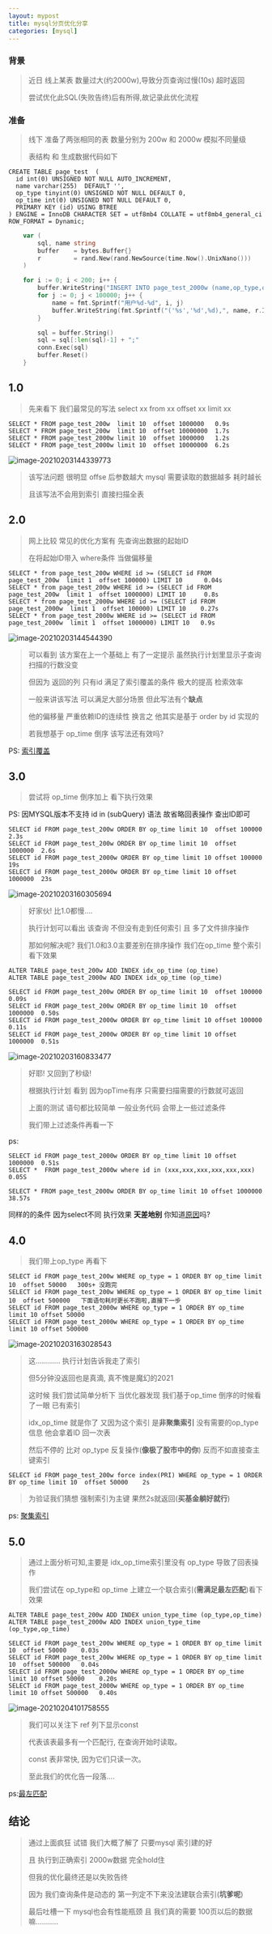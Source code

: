 ```yaml
---
layout: mypost
title: mysql分页优化分享
categories: [mysql]
---
```


### 背景

> 近日 线上某表 数量过大(约2000w),导致分页查询过慢(10s) 超时返回
>
> 尝试优化此SQL(失败告终)后有所得,故记录此优化流程



### 准备

>线下 准备了两张相同的表 数量分别为 200w 和 2000w 模拟不同量级
>
>表结构 和 生成数据代码如下

```mysql
CREATE TABLE page_test  (
  id int(0) UNSIGNED NOT NULL AUTO_INCREMENT,
  name varchar(255)  DEFAULT '',
  op_type tinyint(0) UNSIGNED NOT NULL DEFAULT 0,
  op_time int(0) UNSIGNED NOT NULL DEFAULT 0,
  PRIMARY KEY (id) USING BTREE
) ENGINE = InnoDB CHARACTER SET = utf8mb4 COLLATE = utf8mb4_general_ci ROW_FORMAT = Dynamic;
```

```go
	var (
		sql, name string
		buffer    = bytes.Buffer{}
		r         = rand.New(rand.NewSource(time.Now().UnixNano()))
	)

	for i := 0; i < 200; i++ {
		buffer.WriteString("INSERT INTO page_test_2000w (name,op_type,op_time) values")
		for j := 0; j < 100000; j++ {
			name = fmt.Sprintf("用户%d-%d", i, j)
			buffer.WriteString(fmt.Sprintf("('%s','%d',%d),", name, r.Int31n(32), r.Int31n(1612323005)))
		}

		sql = buffer.String()
		sql = sql[:len(sql)-1] + ";"
		conn.Exec(sql)
		buffer.Reset()
	}
```



## 1.0

>先来看下 我们最常见的写法 select xx from xx offset xx limit xx

```mysql
SELECT * FROM page_test_200w  limit 10  offset 1000000   0.9s
SELECT * FROM page_test_200w  limit 10  offset 10000000  1.7s
SELECT * FROM page_test_2000w limit 10  offset 1000000   1.2s
SELECT * FROM page_test_2000w limit 10  offset 10000000  6.2s
```

![image-20210203144339773](1.png)

>该写法问题 很明显 offse 后参数越大 mysql 需要读取的数据越多 耗时越长
>
>且该写法不会用到索引 直接扫描全表



## 2.0

>网上比较 常见的优化方案有 先查询出数据的起始ID
>
>在将起始ID带入 where条件 当做偏移量

```mysql
SELECT * from page_test_200w WHERE id >= (SELECT id FROM page_test_200w  limit 1  offset 100000) LIMIT 10      0.04s
SELECT * from page_test_200w WHERE id >= (SELECT id FROM page_test_200w  limit 1  offset 1000000) LIMIT 10     0.8s
SELECT * from page_test_2000w WHERE id >= (SELECT id FROM page_test_2000w  limit 1  offset 100000) LIMIT 10    0.27s
SELECT * from page_test_2000w WHERE id >= (SELECT id FROM page_test_2000w  limit 1  offset 1000000) LIMIT 10   0.9s
```

![image-20210203144544390](2.png)

>可以看到 该方案在上一个基础上 有了一定提示 虽然执行计划里显示子查询扫描的行数没变
>
>但因为 返回的列 只有id 满足了索引覆盖的条件 极大的提高 检索效率
>
>一般来讲该写法 可以满足大部分场景 但此写法有个**缺点**
>
>他的偏移量 严重依赖ID的连续性 换言之 他其实是基于  order by id 实现的
>
>若我想基于 op_time 倒序 该写法还有效吗?

PS: [索引覆盖](https://time.geekbang.org/column/article/69636)



## 3.0

>尝试将 op_time 倒序加上 看下执行效果

PS: 因MYSQL版本不支持 id in (subQuery) 语法 故省略回表操作 查出ID即可

```mysql
SELECT id FROM page_test_200w ORDER BY op_time limit 10  offset 100000   2.3s
SELECT id FROM page_test_200w ORDER BY op_time limit 10  offset 1000000  2.6s
SELECT id FROM page_test_2000w ORDER BY op_time limit 10 offset 100000   19s
SELECT id FROM page_test_2000w ORDER BY op_time limit 10 offset 1000000  23s
```

![image-20210203160305694](3.png)

> 好家伙! 比1.0都慢....
>
> 执行计划可以看出 该查询 不但没有走到任何索引 且 多了文件排序操作
>
> 那如何解决呢? 我们1.0和3.0主要差别在排序操作 我们在op_time 整个索引看下效果

```mysql
ALTER TABLE page_test_200w ADD INDEX idx_op_time (op_time)
ALTER TABLE page_test_2000w ADD INDEX idx_op_time (op_time)
```

```mysql
SELECT id FROM page_test_200w ORDER BY op_time limit 10  offset 100000   0.09s
SELECT id FROM page_test_200w ORDER BY op_time limit 10  offset 1000000  0.50s
SELECT id FROM page_test_2000w ORDER BY op_time limit 10 offset 100000   0.11s
SELECT id FROM page_test_2000w ORDER BY op_time limit 10 offset 1000000  0.51s
```

![image-20210203160833477](4.png)

>好耶! 又回到了秒级!
>
>根据执行计划 看到 因为opTime有序  只需要扫描需要的行数就可返回
>
>上面的测试 语句都比较简单 一般业务代码 会带上一些过滤条件
>
>我们带上过滤条件再看一下

ps:

```mysql
SELECT id FROM page_test_2000w ORDER BY op_time limit 10 offset 1000000  0.51s
SELECT *  FROM page_test_2000w where id in (xxx,xxx,xxx,xxx,xxx,xxx)     0.05S

SELECT * FROM page_test_2000w ORDER BY op_time limit 10 offset 1000000   38.57s
```

同样的的条件 因为select不同 执行效果 **天差地别** 你知道[原因](https://time.geekbang.org/column/article/69636)吗?



## 4.0

>我们带上op_type 再看下

````mysql
SELECT id FROM page_test_200w WHERE op_type = 1 ORDER BY op_time limit 10  offset 50000   300s+ 没跑完
SELECT id FROM page_test_200w WHERE op_type = 1 ORDER BY op_time limit 10  offset 500000   下面语句耗时更长不跑啦,直接下一步
SELECT id FROM page_test_2000w WHERE op_type = 1 ORDER BY op_time limit 10 offset 50000   
SELECT id FROM page_test_2000w WHERE op_type = 1 ORDER BY op_time limit 10 offset 500000
````

![image-20210203163028543](5.png)

>这............  执行计划告诉我走了索引
>
>但5分钟没返回也是真滴, 真不愧是魔幻的2021
>
>这时候 我们尝试简单分析下 当优化器发现 我们基于op_time 倒序的时候看了一眼 已有索引
>
>idx_op_time 就是你了 又因为这个索引 是**非聚集索引** 没有需要的op_type信息 他会拿着ID 回一次表
>
>然后不停的 比对 op_type  反复操作(**像极了股市中的你**) 反而不如直接查主键索引

```mysql
SELECT id FROM page_test_200w force index(PRI) WHERE op_type = 1 ORDER BY op_time limit 10  offset 50000    2s
```

>为验证我们猜想 强制索引为主键 果然2s就返回(**买基金躺好就行**)

ps: [聚集索引](https://blog.csdn.net/Goodbye_Youth/article/details/108116966)


## 5.0

>通过上面分析可知,主要是 idx_op_time索引里没有 op_type 导致了回表操作
>
>我们尝试在 op_type和 op_time 上建立一个联合索引(**需满足最左匹配**)看下效果

```mysql
ALTER TABLE page_test_200w ADD INDEX union_type_time (op_type,op_time)
ALTER TABLE page_test_2000w ADD INDEX union_type_time (op_type,op_time)
```

 ```mysql
SELECT id FROM page_test_200w WHERE op_type = 1 ORDER BY op_time limit 10  offset 50000    0.03s
SELECT id FROM page_test_200w WHERE op_type = 1 ORDER BY op_time limit 10  offset 500000   0.04s
SELECT id FROM page_test_2000w WHERE op_type = 1 ORDER BY op_time limit 10 offset 50000    0.20s
SELECT id FROM page_test_2000w WHERE op_type = 1 ORDER BY op_time limit 10 offset 500000   0.40s
 ```

![image-20210204101758555](6.png)

>我们可以关注下 ref 列下显示const
>
>代表该表最多有一个匹配行, 在查询开始时读取。
>
>const 表非常快, 因为它们只读一次。
>
>至此我们的优化告一段落....

ps:[最左匹配](https://blog.xujun.pro/2020/08/20/mysql-10-mysql%E8%81%94%E5%90%88%E7%B4%A2%E5%BC%95%E6%9C%80%E5%B7%A6%E5%8C%B9%E9%85%8D%E5%8E%9F%E5%88%99/)



## 结论

>通过上面疯狂 试错 我们大概了解了 只要mysql 索引建的好
>
>且 执行到正确索引  2000w数据 完全hold住
>
>但我的优化最终还是以失败告终
>
>因为 我们查询条件是动态的 第一列定不下来没法建联合索引(**坑爹呢**)
>
>最后吐槽一下 mysql也会有性能瓶颈  且 我们真的需要 100页以后的数据嘛...........